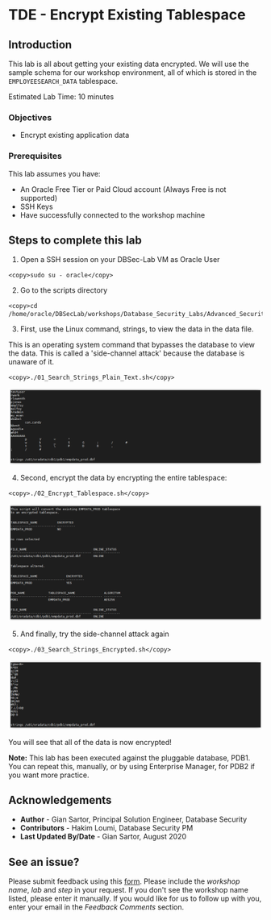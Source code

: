 # TDE - Encrypt Existing Tablespace

## Introduction

This lab is all about getting your existing data encrypted. We will use the sample schema for our workshop environment, all of which is stored in the `EMPLOYEESEARCH_DATA` tablespace.

Estimated Lab Time: 10 minutes

### Objectives
-   Encrypt existing application data

### Prerequisites
This lab assumes you have:
- An Oracle Free Tier or Paid Cloud account (Always Free is not supported)
- SSH Keys
- Have successfully connected to the workshop machine

## Steps to complete this lab

1. Open a SSH session on your DBSec-Lab VM as Oracle User

````
<copy>sudo su - oracle</copy>
````

2. Go to the scripts directory

````
<copy>cd /home/oracle/DBSecLab/workshops/Database_Security_Labs/Advanced_Security/TDE/Encrypt_Existing_Tablespace</copy>
````

3. First, use the Linux command, strings, to view the data in the data file.<br>

This is an operating system command that bypasses the database to view the data. This is called a 'side-channel attack' because the database is unaware of it.

````
<copy>./01_Search_Strings_Plain_Text.sh</copy>
````

   ![](./images/tde-015.png)

4. Second, encrypt the data by encrypting the entire tablespace:

````
<copy>./02_Encrypt_Tablespace.sh</copy>
````

   ![](./images/tde-016.png)

5. And finally, try the side-channel attack again

````
<copy>./03_Search_Strings_Encrypted.sh</copy>
````

   ![](./images/tde-017.png)

  You will see that all of the data is now encrypted!

**Note:** This lab has been executed against the pluggable database, PDB1.
You can repeat this, manually, or by using Enterprise Manager, for PDB2 if you want more practice.

## Acknowledgements
- **Author** - Gian Sartor, Principal Solution Engineer, Database Security
- **Contributors** - Hakim Loumi, Database Security PM
- **Last Updated By/Date** - Gian Sartor, August 2020

## See an issue?
Please submit feedback using this [form](https://apexapps.oracle.com/pls/apex/f?p=133:1:::::P1_FEEDBACK:1). Please include the *workshop name*, *lab* and *step* in your request.  If you don't see the workshop name listed, please enter it manually. If you would like for us to follow up with you, enter your email in the *Feedback Comments* section.
